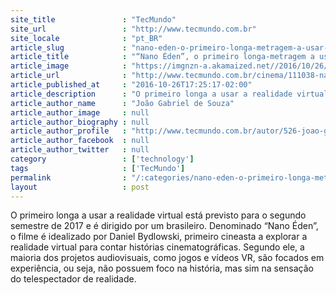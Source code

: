 ```yaml
---
site_title               : "TecMundo"
site_url                 : "http://www.tecmundo.com.br"
site_locale              : "pt_BR"
article_slug             : "nano-eden-o-primeiro-longa-metragem-a-usar-realidade-virtual"
article_title            : "“Nano Éden”, o primeiro longa-metragem a usar realidade virtual"
article_image            : "https://imgnzn-a.akamaized.net//2016/10/26/26160312109162-t1200x480.jpg"
article_url              : "http://www.tecmundo.com.br/cinema/111038-nano-eden-primeiro-longa-metragem-usar-realidade-virtual.htm"
article_published_at     : "2016-10-26T17:25:17-02:00"
article_description      : "O primeiro longa a usar a realidade virtual está previsto para o segundo semestre de 2017 e é dirigido por um brasileiro. Denominado “Nano Éden”, o filme é idealizado por Daniel Bydlowski, primeiro cineasta a explorar a realidade virtual para contar histórias cinematográficas. Segundo ele, a maioria dos projetos audiovisuais, como jogos e vídeos VR, são focados em experiência, ou seja, não possuem foco na história, mas sim na sensação do telespectador de realidade."
article_author_name      : "João Gabriel de Souza"
article_author_image     : null
article_author_biography : null
article_author_profile   : "http://www.tecmundo.com.br/autor/526-joao-gabriel-de-souza/"
article_author_facebook  : null
article_author_twitter   : null
category                 : ['technology']
tags                     : ['TecMundo']
permalink                : "/:categories/nano-eden-o-primeiro-longa-metragem-a-usar-realidade-virtual/"
layout                   : post
---
```


O primeiro longa a usar a realidade virtual está previsto para o segundo semestre de 2017 e é dirigido por um brasileiro. Denominado “Nano Éden”, o filme é idealizado por Daniel Bydlowski, primeiro cineasta a explorar a realidade virtual para contar histórias cinematográficas. Segundo ele, a maioria dos projetos audiovisuais, como jogos e vídeos VR, são focados em experiência, ou seja, não possuem foco na história, mas sim na sensação do telespectador de realidade.
